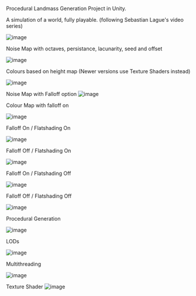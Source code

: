 Procedural Landmass Generation Project in Unity.

A simulation of a world, fully playable. (following Sebastian Lague's video series)

![image](https://github.com/Fesbaz/ProceduralLandmassGeneration/assets/64195483/aaffd19d-96e0-4b75-a58a-6c28498daede)


Noise Map with octaves, persistance, lacunarity, seed and offset

![image](https://github.com/Fesbaz/ProceduralLandmassGeneration/assets/64195483/bc5ab9ee-8dac-4bd6-b766-fd06f140b8a4)


Colours based on height map
(Newer versions use Texture Shaders instead)

![image](https://github.com/Fesbaz/ProceduralLandmassGeneration/assets/64195483/0e2ea278-482c-49c1-91a4-ac4f1000d851)


Noise Map with Falloff option
![image](https://github.com/Fesbaz/ProceduralLandmassGeneration/assets/64195483/377571b2-b6aa-440b-a320-0feaa182331d)


Colour Map with falloff on

![image](https://github.com/Fesbaz/ProceduralLandmassGeneration/assets/64195483/d9a9e2d5-dedb-481c-86a5-fea9638f89c6)


Falloff On / Flatshading On

![image](https://github.com/Fesbaz/ProceduralLandmassGeneration/assets/64195483/783d82be-5bba-461e-a09f-d298feae5167)


Falloff Off / Flatshading On

![image](https://github.com/Fesbaz/ProceduralLandmassGeneration/assets/64195483/588b9a0a-a865-4b56-bd47-c8bb4100bed5)


Falloff On / Flatshading Off

![image](https://github.com/Fesbaz/ProceduralLandmassGeneration/assets/64195483/7df1e4a2-1943-4fcf-a2a3-4cd5a374c9dc)


Falloff Off / Flatshading Off

![image](https://github.com/Fesbaz/ProceduralLandmassGeneration/assets/64195483/f13892c9-ec26-4377-8875-bc0f18ae59d9)


Procedural Generation

![image](https://github.com/Fesbaz/ProceduralLandmassGeneration/assets/64195483/7958170c-61b4-4978-9ea5-e48483960c77)


LODs

![image](https://github.com/Fesbaz/ProceduralLandmassGeneration/assets/64195483/e5f8713c-672a-404f-98d5-6100fc6e9fa3)


Multithreading

![image](https://github.com/Fesbaz/ProceduralLandmassGeneration/assets/64195483/c6b0aff2-73d5-421c-9cda-989384c0337e)

Texture Shader
![image](https://github.com/MMaxG/ProceduralLandmassGeneration/assets/64195483/10816b5b-479a-4deb-9063-dad7328e388d)

